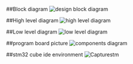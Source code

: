 ##Block diagram 
![design block diagram](https://user-images.githubusercontent.com/102212321/168424263-c26e1f75-e6e2-49c9-9fe9-4eaad6710132.JPG)



##High level diagram
![high level diagram](https://user-images.githubusercontent.com/102212321/168424273-ba3fde2a-f7e1-4bcc-9356-04285c62e73c.JPG)



##Low level diagram
![low level diagram](https://user-images.githubusercontent.com/102212321/168424289-7703d698-27e5-4194-9e72-3b95ea05733f.JPG)



##program board picture
![components diagram](https://user-images.githubusercontent.com/102212321/168424327-8f0cde03-3239-47d9-a81e-bfd1fe28112b.JPG)




##stm32 cube ide environment
![Capturestm](https://user-images.githubusercontent.com/102212321/168424341-fffd3467-b120-49a8-97c9-f8da678aabaf.JPG)
